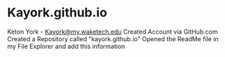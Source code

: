 # Kayork.github.io
Keton York - Kayork@my.waketech.edu
Created Account via GitHub.com
Created a Repository called "kayork.github.io"
Opened the ReadMe file in my File Explorer and add this information